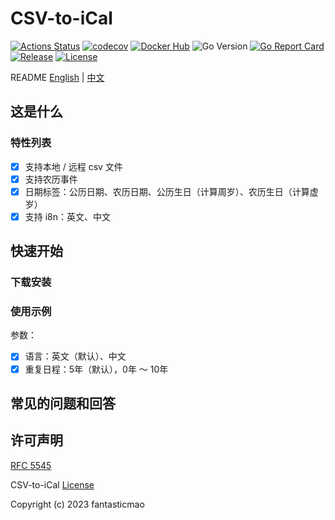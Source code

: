 # CSV-to-iCal

[![Actions Status](https://github.com/fantasticmao/csv-to-ical/workflows/ci/badge.svg)](https://github.com/fantasticmao/csv-to-ical/actions)
[![codecov](https://codecov.io/gh/fantasticmao/csv-to-ical/branch/main/graph/badge.svg)](https://codecov.io/gh/fantasticmao/csv-to-ical)
[![Docker Hub](https://img.shields.io/badge/docker_hub-released-blue.svg?logo=docker)](https://hub.docker.com/r/maomao233/csv-to-ical)
![Go Version](https://img.shields.io/github/go-mod/go-version/fantasticmao/csv-to-ical)
[![Go Report Card](https://goreportcard.com/badge/github.com/fantasticmao/csv-to-ical)](https://goreportcard.com/report/github.com/fantasticmao/csv-to-ical)
[![Release](https://img.shields.io/github/v/release/fantasticmao/csv-to-ical)](https://github.com/fantasticmao/csv-to-ical/releases)
[![License](https://img.shields.io/github/license/fantasticmao/csv-to-ical)](https://github.com/fantasticmao/csv-to-ical/blob/main/LICENSE)

README [English](README.md) | [中文](README_ZH.md)

## 这是什么

### 特性列表

- [x] 支持本地 / 远程 csv 文件
- [x] 支持农历事件
- [x] 日期标签：公历日期、农历日期、公历生日（计算周岁）、农历生日（计算虚岁）
- [x] 支持 i8n：英文、中文

## 快速开始

### 下载安装

### 使用示例

参数：

- [x] 语言：英文（默认）、中文
- [x] 重复日程：5年（默认），0年 ～ 10年

## 常见的问题和回答

## 许可声明

[RFC 5545](https://datatracker.ietf.org/doc/html/rfc5545)

CSV-to-iCal [License](https://github.com/fantasticmao/csv-to-ical/blob/main/LICENSE)

Copyright (c) 2023 fantasticmao
